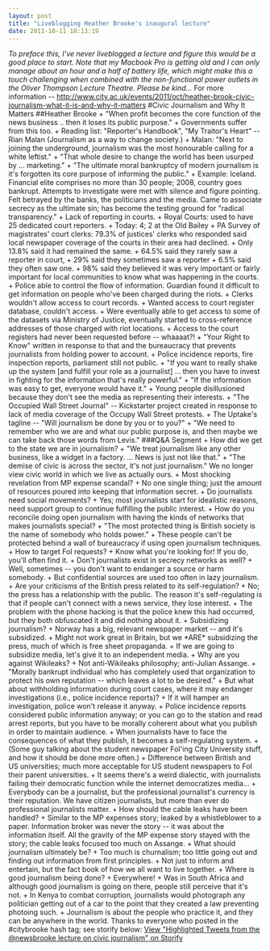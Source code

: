 ```yaml
---
layout: post
title: "Liveblogging Heather Brooke's inaugural lecture"
date: 2011-10-11 18:13:19
---
```


*To preface this, I've never liveblogged a lecture and figure this would be a good place to start. Note that my Macbook Pro is getting old and I can only manage about an hour and a half of battery life, which might make this a touch challenging when combined with the non-functional power outlets in the Oliver Thompson Lecture Theatre. Please be kind...* For more information -- http://www.city.ac.uk/events/2011/oct/heather-brook-civic-journalism-what-it-is-and-why-it-matters #Civic Journalism and Why It Matters ##Heather Brooke + "When profit becomes the core function of the news business .. then it loses its public purpose." + Governments suffer from this too. + Reading list: "Reporter's Handbook", "My Traitor's Heart" -- Rian Malan (Journalism as a way to change society.) + Malan: "Next to joining the underground, journalism was the most honourable calling for a white leftist." + "That whole desire to change the world has been usurped by ... marketing." + "The ultimate moral bankruptcy of modern journalism is it's forgotten its core purpose of informing the public." + Example: Iceland. Financial elite comprises no more than 30 people; 2008, country goes bankrupt. Attempts to investigate were met with silence and figure pointing. Felt betrayed by the banks, the politicians and the media. Came to associate secrecy as the ultimate sin; has become the testing ground for "radical transparency." + Lack of reporting in courts. + Royal Courts: used to have 25 dedicated court reporters. + Today: 4; 2 at the Old Bailey + PA Survey of magistrates' court clerks: 79.3% of justices' clerks who responded said local newspaper coverage of the courts in their area had declined. + Only 13.8% said it had remained the same. + 64.5% said they rarely saw a reporter in court, + 29% said they sometimes saw a reporter + 6.5% said they often saw one. + 98% said they believed it was very important or fairly important for local communities to know what was happening in the courts. + Police able to control the flow of information. Guardian found it difficult to get information on people who've been charged during the riots. + Clerks wouldn't allow access to court records. + Wanted access to court register database, couldn't access. + Were eventually able to get access to some of the datasets via Ministry of Justice, eventually started to cross-reference addresses of those charged with riot locations. + Access to the court registers had never been requested before -- whaaaat?! + "Your Right to Know" written in response to that and the bureaucracy that prevents journalists from holding power to account. + Police incidence reports, fire inspection reports, parliament still not public. + "If you want to really shake up the system [and fulfill your role as a journalist] ... then you have to invest in fighting for the information that's really powerful." + "If the information was easy to get, everyone would have it." + Young people disillusioned because they don't see the media as representing their interests. + "The Occupied Wall Street Journal" -- Kickstarter project created in response to lack of media coverage of the Occupy Wall Street protests. + The Uptake's tagline -- "Will journalism be done by you or to you?" + "We need to remember who we are and what our public purpose is, and then maybe we can take back those words from Levis." ###Q&A Segment + How did we get to the state we are in journalism? + "We treat journalism like any other business, like a widget in a factory. ... News is just not like that." + "The demise of civic is across the sector, it's not just journalism." We no longer view civic world in which we live as actually ours. + Most shocking revelation from MP expense scandal? + No one single thing; just the amount of resources poured into keeping that information secret. + Do journalists need social movements? + Yes; most journalists start for idealistic reasons, need support group to continue fulfilling the public interest. + How do you reconcile doing open journalism with having the kinds of networks that makes journalists special? + "The most protected thing is British society is the name of somebody who holds power." + These people can't be protected behind a wall of bureaucracy if using open journalism techniques. + How to target FoI requests? + Know what you're looking for! If you do, you'll often find it. + Don't journalists exist in secrecy networks as well? + Well, sometimes -- you don't want to endanger a source or harm somebody. + But confidential sources are used too often in lazy journalism. + Are your criticisms of the British press related to its self-regulation? + No; the press has a relationship with the public. The reason it's self-regulating is that if people can't connect with a news service, they lose interest. + The problem with the phone hacking is that the police knew this had occurred, but they both obfuscated it and did nothing about it. + Subsidizing journalism? + Norway has a big, relevant newspaper market -- and it's subsidized. + Might not work great in Britain, but we \*ARE\* subsidizing the press, much of which is free sheet propaganda. + If we are going to subsidize media, let's give it to an independent media. + Why are you against Wikileaks? + Not anti-Wikileaks philosophy; anti-Julian Assange. + "Morally bankrupt individual who has completely used that organization to protect his own reputation -- which leaves a lot to be desired." + But what about withholding information during court cases, where it may endanger investigations (i.e., police incidence reports)? + If it will hamper an investigation, police won't release it anyway. + Police incidence reports considered public information anyway; or you can go to the station and read arrest reports, but you have to be morally coherent about what you publish in order to maintain audience. + When journalists have to face the consequences of what they publish, it becomes a self-regulating system. + (Some guy talking about the student newspaper FoI'ing City University stuff, and how it should be done more often.) + Difference between British and US universities; much more acceptable for US student newspapers to FoI their parent universities. + It seems there's a weird dialectic, with journalists failing their democratic function while the internet democratizes media... + Everybody can be a journalist, but the professional journalist's currency is their reputation. We have citizen journalists, but more than ever do professional journalists matter. + How should the cable leaks have been handled? + Similar to the MP expenses story; leaked by a whistleblower to a paper. Information broker was never the story -- it was about the information itself. All the gravity of the MP expense story stayed with the story; the cable leaks focused too much on Assange. + What should journalism ultimately be? + Too much is churnalism; too little going out and finding out information from first principles. + Not just to inform and entertain, but the fact book of how we all want to live together. + Where is good journalism being done? + Everywhere! + Was in South Africa and although good journalism is going on there, people still perceive that it's not. + In Kenya to combat corruption, journalists would photograph any politician getting out of a car to the point that they created a law preventing photoing such. + Journalism is about the people who practice it, and they can be anywhere in the world. Thanks to everyone who posted in the #citybrooke hash tag; see storify below: <noscript>
  <a href="http://storify.com/aendrew/highlighted-tweets-from-the-newsbrooke-lecture-on-" target="_blank">View "Highlighted Tweets from the @newsbrooke lecture on civic journalism" on Storify</a>
</noscript>